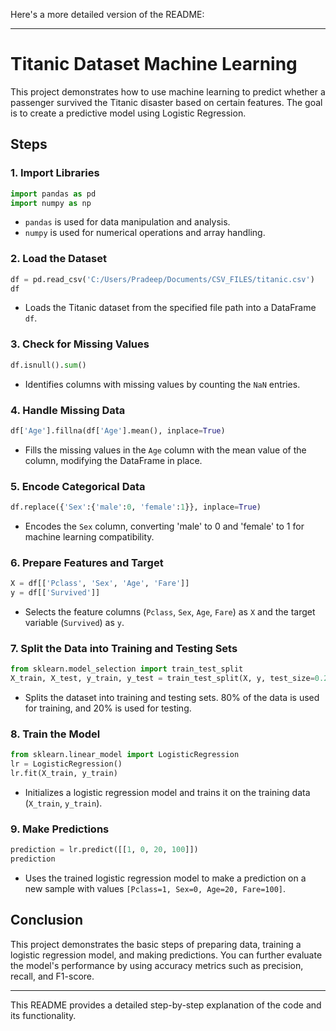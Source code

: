 Here's a more detailed version of the README:

---

# Titanic Dataset Machine Learning

This project demonstrates how to use machine learning to predict whether a passenger survived the Titanic disaster based on certain features. The goal is to create a predictive model using Logistic Regression.

## Steps

### 1. **Import Libraries**
   ```python
   import pandas as pd
   import numpy as np
   ```
   - `pandas` is used for data manipulation and analysis.
   - `numpy` is used for numerical operations and array handling.

### 2. **Load the Dataset**
   ```python
   df = pd.read_csv('C:/Users/Pradeep/Documents/CSV_FILES/titanic.csv')
   df
   ```
   - Loads the Titanic dataset from the specified file path into a DataFrame `df`.

### 3. **Check for Missing Values**
   ```python
   df.isnull().sum()
   ```
   - Identifies columns with missing values by counting the `NaN` entries.

### 4. **Handle Missing Data**
   ```python
   df['Age'].fillna(df['Age'].mean(), inplace=True)
   ```
   - Fills the missing values in the `Age` column with the mean value of the column, modifying the DataFrame in place.

### 5. **Encode Categorical Data**
   ```python
   df.replace({'Sex':{'male':0, 'female':1}}, inplace=True)
   ```
   - Encodes the `Sex` column, converting 'male' to 0 and 'female' to 1 for machine learning compatibility.

### 6. **Prepare Features and Target**
   ```python
   X = df[['Pclass', 'Sex', 'Age', 'Fare']]
   y = df[['Survived']]
   ```
   - Selects the feature columns (`Pclass`, `Sex`, `Age`, `Fare`) as `X` and the target variable (`Survived`) as `y`.

### 7. **Split the Data into Training and Testing Sets**
   ```python
   from sklearn.model_selection import train_test_split
   X_train, X_test, y_train, y_test = train_test_split(X, y, test_size=0.2)
   ```
   - Splits the dataset into training and testing sets. 80% of the data is used for training, and 20% is used for testing.

### 8. **Train the Model**
   ```python
   from sklearn.linear_model import LogisticRegression
   lr = LogisticRegression()
   lr.fit(X_train, y_train)
   ```
   - Initializes a logistic regression model and trains it on the training data (`X_train`, `y_train`).

### 9. **Make Predictions**
   ```python
   prediction = lr.predict([[1, 0, 20, 100]])
   prediction
   ```
   - Uses the trained logistic regression model to make a prediction on a new sample with values `[Pclass=1, Sex=0, Age=20, Fare=100]`.

## Conclusion

This project demonstrates the basic steps of preparing data, training a logistic regression model, and making predictions. You can further evaluate the model's performance by using accuracy metrics such as precision, recall, and F1-score.

---

This README provides a detailed step-by-step explanation of the code and its functionality.

